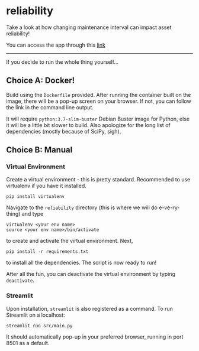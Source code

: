 # reliability
Take a look at how changing maintenance interval can impact asset reliability!

You can access the app through this [link](https://reliability-demo.herokuapp.com)
___

If you decide to run the whole thing yourself...

## Choice A: Docker!
Build using the `Dockerfile` provided. After running the container built on the image, there will be a pop-up screen on your browser. If not, you can follow the link in the command line output.

It will require `python:3.7-slim-buster` Debian Buster image for Python, else it will be a little bit slower to build. Also apologize for the long list of dependencies (mostly because of SciPy, sigh).

## Choice B: Manual
### Virtual Environment
Create a virtual environment - this is pretty standard. Recommended to use virtualenv if you have it installed.

`pip install virtualenv`

Navigate to the `reliability` directory (this is where we will do e-ve-ry-thing) and type

`virtualenv <your env name>`<br>
`source <your env name>/bin/activate`

to create and activate the virtual environment. Next,

`pip install -r requirements.txt`

to install all the dependencies. The script is now ready to run!

After all the fun, you can deactivate the virtual environment by typing
`deactivate`.

### Streamlit
Upon installation, `streamlit` is also registered as a command. To run Streamlit on a localhost:

`streamlit run src/main.py`

It should automatically pop-up in your preferred browser, running in port 8501 as a default.

